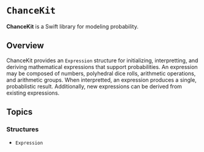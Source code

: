 # ``ChanceKit``

**ChanceKit** is a Swift library for modeling probability.

## Overview

ChanceKit provides an ``Expression`` structure for initializing, interpretting, and deriving mathematical expressions that support probabilities. An expression may be composed of numbers, polyhedral dice rolls, arithmetic operations, and arithmetic groups. When interpretted, an expression produces a single, probablistic result. Additionally, new expressions can be derived from existing expressions.

## Topics

### Structures

- ``Expression``

